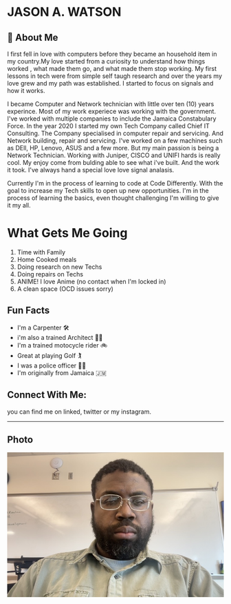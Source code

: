 # JASON A. WATSON

## 📖 About Me 

I first fell in love with computers before they became an household item in my country.My love started from a curiosity to understand how things worked , what made them go, and what made them stop working. My first lessons in tech were from simple self taugh research and over the years my love grew and my path was established. I started to focus on signals and how it works.

I became Computer and Network technician with little over ten (10) years experince. Most of my work experiece was working with the government. I've worked with multiple companies to include the Jamaica Constabulary Force. In the year 2020 I started my own Tech Company called Chief IT Consulting. The Company specialised in computer repair and servicing. And Network building, repair and servicing. I've worked on a few machines such as DEll, HP, Lenovo, ASUS and a few more. But my main passion is being a Network Technician. Working with Juniper, CISCO and UNIFI hards is really cool. My enjoy come from bulding able to see what i've built. And the work it took. I've always hand a special love love signal analasis.

Currently I'm in the process of learning to code at Code Differently. With the goal to increase my Tech skills to open up new opportunities. I'm in the process of learning the basics, even thought challenging I'm willing to give it my all.

# What Gets Me Going
1. Time with Family
2. Home Cooked meals
3. Doing research on new Techs
4. Doing repairs on Techs
5. ANIME! I love Anime (no contact when I'm locked in)
6. A clean space (OCD issues sorry)

## Fun Facts

- I'm a Carpenter 🛠️
- i'm also a trained Architect 🧑‍🎨
- I'm a trained motocycle rider 🚲
- Great at playing Golf 🏌️
- I was a police officer 👮‍♂️
- I'm originally from Jamaica 🇯🇲
  
## Connect With Me:
you can find me on linked, twitter or my instagram.

---

## Photo
![MyPhoto](image/MyPhoto.jpg)
